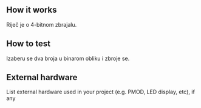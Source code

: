 <!---

This file is used to generate your project datasheet. Please fill in the information below and delete any unused
sections.

You can also include images in this folder and reference them in the markdown. Each image must be less than
512 kb in size, and the combined size of all images must be less than 1 MB.
-->

## How it works

Riječ je o 4-bitnom zbrajalu.

## How to test

Izaberu se dva broja u binarom obliku i zbroje se.

## External hardware

List external hardware used in your project (e.g. PMOD, LED display, etc), if any
